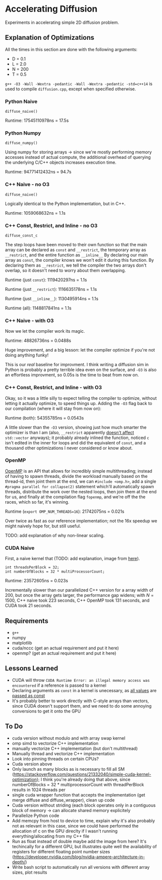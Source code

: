 # Accelerating Diffusion

Experiments in accelerating simple 2D diffusion problem.

## Explanation of Optimizations

All the times in this section are done with the following arguments:

- D = 0.1
- L = 2.0
- N = 200
- T = 0.5

`g++ -O3 -Wall -Wextra -pedantic -Wall -Wextra -pedantic -std=c++14` is used to compile `diffusion.cpp`, except when specified otherwise.

### Python Naive

`diffuse_naive()`

Runtime: 17545110978ns = 17.5s

### Python Numpy

`diffuse_numpy()`

Using numpy for storing arrays -> since we're mostly performing memory accesses instead of actual compute, the additional overhead of querying the underlying C/C++ objects increases execution time.

Runtime: 94771412432ns = 94.7s

### C++ Naive - no O3

`diffuse_naive()`

Logically identical to the Python implementation, but in C++.

Runtime: 1059068632ns = 1.1s

### C++ Const, Restrict, and Inline - no O3

`diffuse_const_c`

The step loops have been moved to their own function so that the main array can be declared as `const` and `__restrict`, the temporary array as `__restrict`, and the entire function as `__inline__`
By declaring our main array as `const`, the compiler knows we won't edit it during this function.
By declaring them as `__restrict`, we tell the compiler the two arrays don't overlap, so it doesn't need to worry about them overlapping.

Runtime (just `const`): 1119420297ns = 1.1s

Runtime (just `__restrict`): 1116635178ns = 1.1s

Runtime (just `__inline__`): 1130495914ns = 1.1s

Runtime (all): 1148817841ns = 1.1s

### C++ Naive - with O3

Now we let the compiler work its magic.

Runtime: 48826736ns = 0.0488s

Huge improvement, and a big lesson: let the compiler optimize if you're not doing anything funky!

This is our *real* baseline for improvment.
I think writing a diffusion sim in Python is probably a pretty terrible idea even on the surface, and `-O3` is also an effortless improvment, so 0.05s is the time to beat from now on.

### C++ Const, Restrict, and Inline - with O3

Okay, so it was a little silly to expect telling the compiler to optimize, without letting it actually optimize, to speed things up.
Adding the `-O3` flag back to our compilation (where it will stay from now on):

Runtime (both): 54355785ns = 0.0543s

A little slower than the `-O3` version, showing just how much smarter the optimizer is than I am (also, `__restrict` apparently [doesn't affect](https://stackoverflow.com/questions/76747148/why-does-moving-for-loops-to-their-own-function-slow-down-the-program?noredirect=1#comment135304575_76747148) `std::vector` anyways); it probably already inlined the function, noticed `c` isn't edited in the inner for loops and did the equivalent of `const`, and a thousand other optimizations I never considered or know about.

### OpenMP

[OpenMP](https://en.wikipedia.org/wiki/OpenMP) is an API that allows for incredibly simple multithreading; instead of having to spawn threads, divide the workload manually based on the thread-id, then joint them at the end, we can `#include <omp.h>`, add a single `#pragma parallel for collapse(2)` statement which'll automatically spawn threads, distribute the work over the nested loops, then join them at the end for us, and finally at the compilation flag `fopenmp`, and we're off the the races, which so far, it's winning.

Runtime (`export OMP_NUM_THREADS=16`): 21742075ns = 0.021s

Over twice as fast as our reference implementation; not the 16x speedup we might naively hope for, but still useful.

TODO: add explanation of why non-linear scaling.

### CUDA Naive

First, a naive kernel that (TODO: add explanation, image from [here](https://stackoverflow.com/questions/32226993/understanding-streaming-multiprocessors-sm-and-streaming-processors-sp)).

```
int threadsPerBlock = 32;
int numberOfBlocks = 32 * multiProcessorCount;
```

Runtime: 23572605ns = 0.023s

Incrementally slower than our parallelized C++ version for a array width of 200, but once the array gets larger, the performance gap widens; with $N = 1500$, C++ naive took 223 seconds, C++ OpenMP took 131 seconds, and CUDA took 21 seconds.

## Requirements

- `g++`
- numpy
- matplotlib
- cuda/nccc (get an actual requirement and put it here)
- openmp? (get an actual requirement and put it here)

## Lessons Learned

- CUDA will throw `CUDA Runtime Error: an illegal memory access was encountered` if a reference is passed to a kernel
- Declaring arguments as `const` in a kernel is unecessary, as [all values](https://stackoverflow.com/questions/65015858/cuda-kernel-do-i-need-to-put-const-in-all-pass-by-value-parameters) are [passed as const](https://docs.nvidia.com/cuda/cuda-c-programming-guide/index.html#function-parameters)
- It's probably better to work directly with C-style arrays than vectors, since CUDA doesn't support them, and we need to do some annoying conversions to get it onto the GPU

## To Do

- cuda version without modulo and with array swap kernel
- omp simd to vectorize C++ implementation
- manually vectorize C++ implementation (but don't multithread)
- Manually thread and vectorize C++ implementation
- Look into pinning threads on certain CPUs?
- Cuda version above
- Only launch as many blocks as is necessary to fill all SM (https://stackoverflow.com/questions/21332040/simple-cuda-kernel-optimization); I think you're already doing that above, since numberOfBlocks = 32 * multiprocessorCount with threadPerBlock results in 1024 threads per 
- single cuda wrapper function that accepts the implementation (get merge diffuse and diffuse_wrapper), clean up code
- Cuda version without striding (each block operates only in a contiguous block of memory -> can allocate shared memory explicitely
- Parallelize Python code
- Add memcpy from host to device to time, explain why it's also probably not as relevant in this case, since we could have performed the allocation of c on the GPU direclty if I wasn't running everything/allocating from my C++ file
- Run as float instead of double maybe add the image from here? It's techincally for a different GPU, but illustrates quite well the availability of registers for different floating point number sizes (https://developer.nvidia.com/blog/nvidia-ampere-architecture-in-depth/)
- Write bash script to automatically run all versions with different array sizes, plot results
